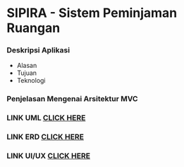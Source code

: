 # SIPIRA - Sistem Peminjaman Ruangan

### Deskripsi Aplikasi
- Alasan
- Tujuan
- Teknologi
### Penjelasan Mengenai Arsitektur MVC


### LINK UML [CLICK HERE](https://drive.google.com/file/d/1SIedanXX8FDAj2kAhyjokqxxOUaTejex/view?usp=sharing)
### LINK ERD [CLICK HERE](https://drive.google.com/file/d/1whf-5t3ToEaB3GluxBjcu2KnPBs4T9N1/view?usp=sharing)
### LINK UI/UX [CLICK HERE](https://www.figma.com/file/TEg3cPPMmLLneebIlB92ev/ICLabs-websites?type=design&node-id=71%3A8&mode=design&t=T2HckajX9SXMZGiP-1)
